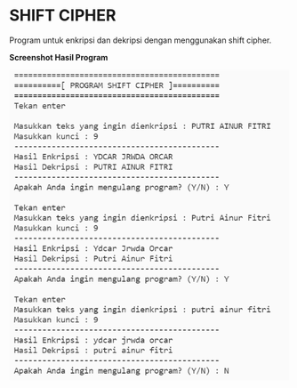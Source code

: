 # SHIFT CIPHER
Program untuk enkripsi dan dekripsi dengan menggunakan shift cipher.


**Screenshot Hasil Program**

![Screenshot Hasil Program](https://raw.githubusercontent.com/putriaf/shiftcipher/main/shiftcipher.PNG)